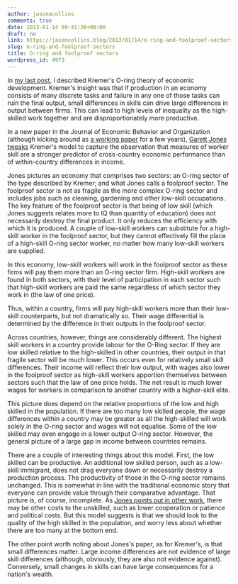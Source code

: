 ```yaml
---
author: jasonacollins
comments: true
date: 2013-01-14 09:41:38+00:00
draft: no
link: https://jasoncollins.blog/2013/01/14/o-ring-and-foolproof-sectors/
slug: o-ring-and-foolproof-sectors
title: O-ring and foolproof sectors
wordpress_id: 4973
---
```


In [my last post](https://jasoncollins.blog/2013/01/kremers-o-ring-theory-of-economic-development/), I described Kremer's O-ring theory of economic development. Kremer's insight was that if production in an economy consists of many discrete tasks and failure in any one of those tasks can ruin the final output, small differences in skills can drive large differences in output between firms. This can lead to high levels of inequality as the high-skilled work together and are disproportionately more productive.

In a new paper in the Journal of Economic Behavior and Organization (although kicking around as [a working paper](http://mason.gmu.edu/~gjonesb/O%20Ring%20Foolproof.pdf) for a few years), [Garett Jones tweaks](http://www.sciencedirect.com/science/article/pii/S0167268112002193) Kremer's model to capture the observation that measures of worker skill are a stronger predictor of cross-country economic performance than of within-country differences in income.

Jones pictures an economy that comprises two sectors: an O-ring sector of the type described by Kremer; and what Jones calls a foolproof sector. The foolproof sector is not as fragile as the more complex O-ring sector and includes jobs such as cleaning, gardening and other low-skill occupations. The key feature of the foolproof sector is that being of low skill (which Jones suggests relates more to IQ than quantity of education) does not necessarily destroy the final product. It only reduces the efficiency with which it is produced. A couple of low-skill workers can substitute for a high-skill worker in the foolproof sector, but they cannot effectively fill the place of a high-skill O-ring sector worker, no matter how many low-skill workers are supplied.

In this economy, low-skill workers will work in the foolproof sector as these firms will pay them more than an O-ring sector firm. High-skill workers are found in both sectors, with their level of participation in each sector such that high-skill workers are paid the same regardless of which sector they work in (the law of one price).

Thus, within a country, firms will pay high-skill workers more than their low-skill counterparts, but not dramatically so. Their wage differential is determined by the difference in their outputs in the foolproof sector.

Across countries, however, things are considerably different. The highest skill workers in a country provide labour for the O-Ring sector. If they are low skilled relative to the high-skilled in other countries, their output in that fragile sector will be much lower. This occurs even for relatively small skill differences. Their income will reflect their low output, with wages also lower in the foolproof sector as high-skill workers apportion themselves between sectors such that the law of one price holds. The net result is much lower wages for workers in comparison to another country with a higher-skill elite.

This picture does depend on the relative proportions of the low and high skilled in the population. If there are too many low skilled people, the wage differences within a country may be greater as all the high-skilled will work solely in the O-ring sector and wages will not equalise. Some of the low skilled may even engage in a lower output O-ring sector. However, the general picture of a large gap in income between countries remains.

There are a couple of interesting things about this model. First, the low skilled can be productive. An additional low skilled person, such as a low-skill immigrant, does not drag everyone down or necessarily destroy a production process. The productivity of those in the O-ring sector remains unchanged. This is somewhat in line with the traditional economic story that everyone can provide value through their comparative advantage. That picture is, of course, incomplete. As [Jones points out in other work](https://jasoncollins.blog/2011/07/jones-on-iq-and-productivity/), there may be other costs to the unskilled, such as lower cooperation or patience and political costs. But this model suggests is that we should look to the quality of the high skilled in the population, and worry less about whether there are too many at the bottom end.

The other point worth noting about Jones's paper, as for Kremer's, is that small differences matter. Large income differences are not evidence of large skill differences (although, obviously, they are also not evidence against). Conversely, small changes in skills can have large consequences for a nation's wealth.
